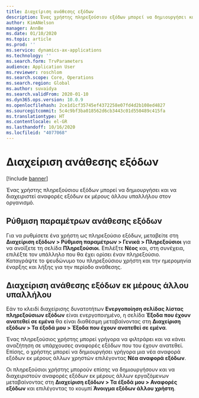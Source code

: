 ```yaml
---
title: Διαχείριση ανάθεσης εξόδων
description: Ένας χρήστης πληρεξούσιου εξόδων μπορεί να δημιουργήσει και να διαχειριστεί αναφορές εξόδων εκ μέρους άλλου υπαλλήλου στον οργανισμό.
author: KimANelson
manager: AnnBe
ms.date: 01/10/2020
ms.topic: article
ms.prod: ''
ms.service: dynamics-ax-applications
ms.technology: ''
ms.search.form: TrvParameters
audience: Application User
ms.reviewer: roschlom
ms.search.scope: Core, Operations
ms.search.region: Global
ms.author: suvaidya
ms.search.validFrom: 2020-01-10
ms.dyn365.ops.version: 10.0.9
ms.openlocfilehash: 2ce1d1cf35745ef4372258e07fd4d2b108ed4827
ms.sourcegitcommit: 5c4c9bf3ba018562d6cb3443c01d550489c415fa
ms.translationtype: HT
ms.contentlocale: el-GR
ms.lasthandoff: 10/16/2020
ms.locfileid: "4077068"
---
```

# <a name="manage-expense-delegation"></a>Διαχείριση ανάθεσης εξόδων

[!include [banner](../includes/banner.md)]

Ένας χρήστης πληρεξούσιου εξόδων μπορεί να δημιουργήσει και να διαχειριστεί αναφορές εξόδων εκ μέρους άλλου υπαλλήλου στον οργανισμό.

## <a name="configuring-expense-delegation"></a>Ρύθμιση παραμέτρων ανάθεσης εξόδων

Για να ρυθμίσετε ένα χρήστη ως πληρεξούσιο εξόδων, μεταβείτε στη **Διαχείριση εξόδων > Ρύθμιση παραμέτρων > Γενικά > Πληρεξούσιοι** για να ανοίξετε τη σελίδα **Πληρεξούσιοι**. Επιλέξτε **Νέος** και, στη συνέχεια, επιλέξτε τον υπάλληλο που θα έχει ορίσει έναν πληρεξούσιο. Καταγράψτε το ψευδώνυμο του πληρεξούσιου χρήστη και την ημερομηνία έναρξης και λήξης για την περίοδο ανάθεσης.

## <a name="managing-expense-delegation-on-behalf-of-another-employee"></a>Διαχείριση ανάθεσης εξόδων εκ μέρους άλλου υπαλλήλου

Εάν το κλειδί διαχείρισης δυνατοτήτων **Ενεργοποίηση σελίδας λίστας πληρεξούσιων εξόδων** είναι ενεργοποιημένο, η σελίδα **Έξοδα που έχουν ανατεθεί σε εμένα** θα είναι διαθέσιμη μεταβαίνοντας στη **Διαχείριση εξόδων > Τα έξοδά μου > Έξοδα που έχουν ανατεθεί σε εμένα**.

Ένας πληρεξούσιος χρήστης μπορεί γρήγορα να φιλτράρει και να κάνει αναζήτηση σε υπάρχουσες αναφορές εξόδων που του έχουν ανατεθεί. Επίσης, ο χρήστης μπορεί να δημιουργήσει γρήγορα μια νέα αναφορά εξόδων εκ μέρους άλλων χρηστών επιλέγοντας **Νέα αναφορά εξόδων**.

Οι πληρεξούσιοι χρήστης μπορούν επίσης να δημιουργήσουν και να διαχειριστούν αναφορές εξόδων εκ μέρους άλλων εργαζόμενων μεταβαίνοντας στη **Διαχείριση εξόδων > Τα έξοδά μου > Αναφορές εξόδων** και επιλέγοντας το κουμπί **Άνοιγμα εξόδων άλλου χρήστη**.
